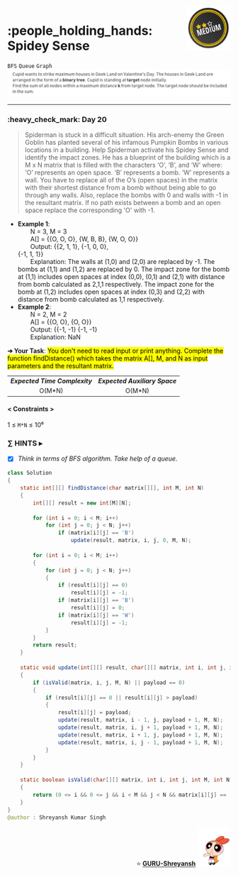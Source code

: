 <img align='right' src="https://github.com/guru-shreyansh/GeeksforGeeks-30-Days-of-Code/blob/main/!DOC!/Medium%233.png" width="100">
<h1>:people_holding_hands: Spidey Sense</h1>

`BFS`
`Queue`
`Graph`
<img align='centre' src="https://github.com/guru-shreyansh/GeeksforGeeks-30-Days-of-Code/blob/main/Day%3C20%3E/D20.png">
________________________________________________________________________________________________________________________________________________________
<h3>:heavy_check_mark: Day 20</h3>
<blockquote>Spiderman is stuck in a difficult situation. His arch-enemy the Green Goblin has planted several of his infamous Pumpkin Bombs in various locations in a building. Help Spiderman activate his Spidey Sense and identify the impact zones. 
He has a blueprint of the building which is a M x N matrix that is filled with the characters ‘O’, ‘B’, and ‘W’ where: 
‘O’ represents an open space.
‘B’ represents a bomb.
‘W’ represents a wall.
You have to replace all of the O’s (open spaces) in the matrix with their shortest distance from a bomb without being able to go through any walls. Also, replace the bombs with 0 and walls with -1 in the resultant matrix. If no path exists between a bomb and an open space replace the corresponding 'O' with -1.</blockquote>

* **Example 1**:<br>
&emsp;&emsp;N = 3, M = 3<br>
&emsp;&emsp;A[] = {{O, O, O}, 
       {W, B, B}, 
       {W, O, O}}<br>
&emsp;&emsp;Output: {{2, 1, 1}, 
         {-1, 0, 0},  
         {-1, 1, 1}}<br>
&emsp;&emsp;Explanation: The walls at (1,0) and (2,0) are replaced by -1. The bombs at (1,1) and (1,2) are replaced by 0. The impact zone for the bomb at (1,1) includes open spaces at index (0,0), (0,1) and (2,1) with distance from bomb calculated as 2,1,1 respectively. The impact zone for the bomb at (1,2) 
includes open spaces at index (0,3) and (2,2) with distance from bomb calculated as 1,1 respectively.<br>
* **Example 2**:<br>
&emsp;&emsp;N = 2, M = 2<br>
&emsp;&emsp;A[] = {{O, O},
       {O, O}}<br>
&emsp;&emsp;Output: {{-1, -1}
         {-1, -1}<br>
&emsp;&emsp;Explanation: NaN<br>

**➔ Your Task**:
<mark>You don't need to read input or print anything. Complete the function findDistance() which takes the matrix A[], M, and N as input parameters and the resultant matrix.</mark>

<table align="center">
      <tr><td><em><b>Expected Time Complexity</td> <td><em><b>Expected Auxiliary Space</td></tr>
      <tr><td align="center">O(M*N)</td> <td align="center">O(M*N)</td></tr>
</table>

#### < Constraints >
1  ≤ ` M*N ` ≤  10⁶<br>

###      ∑ HINTS ▸
- [x] _Think in terms of BFS algorithm. Take help of a queue._
```java
class Solution
{
    static int[][] findDistance(char matrix[][], int M, int N)
    {
        int[][] result = new int[M][N];

        for (int i = 0; i < M; i++)
            for (int j = 0; j < N; j++)
                if (matrix[i][j] == 'B')
                    update(result, matrix, i, j, 0, M, N);

        for (int i = 0; i < M; i++)
        {
            for (int j = 0; j < N; j++)
            {
                if (result[i][j] == 0)
                    result[i][j] = -1;
                if (matrix[i][j] == 'B')
                    result[i][j] = 0;
                if (matrix[i][j] == 'W')
                    result[i][j] = -1;
            }
        }
        return result;
    }

    static void update(int[][] result, char[][] matrix, int i, int j, int payload, int M, int N)
    {
        if (isValid(matrix, i, j, M, N) || payload == 0)
        {
            if (result[i][j] == 0 || result[i][j] > payload)
            {
                result[i][j] = payload;
                update(result, matrix, i - 1, j, payload + 1, M, N);
                update(result, matrix, i, j + 1, payload + 1, M, N);
                update(result, matrix, i + 1, j, payload + 1, M, N);
                update(result, matrix, i, j - 1, payload + 1, M, N);
            }
        }
    }

    static boolean isValid(char[][] matrix, int i, int j, int M, int N)
    {
        return (0 <= i && 0 <= j && i < M && j < N && matrix[i][j] == 'O');
    }
}
@author : Shreyansh Kumar Singh
```
<p align="right"> ⭐️ <a href="https://github.com/GURU-Shreyansh" target="_blank"> <b>GURU-Shreyansh</b></a>
      <img src="https://github.com/guru-shreyansh/GeeksforGeeks-30-Days-of-Code/blob/main/!DOC!/GIF--Happy-Powerpuff-Girls-Qakyyrk1IKwuK8YtQ6.gif" width="75"> </p>
<!--
#GURU ツ
-->
